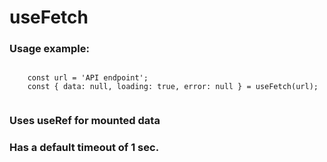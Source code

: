 # useFetch

### Usage example:
```

    const url = 'API endpoint';
    const { data: null, loading: true, error: null } = useFetch(url);


```

### Uses useRef for mounted data
### Has a default timeout of 1 sec.